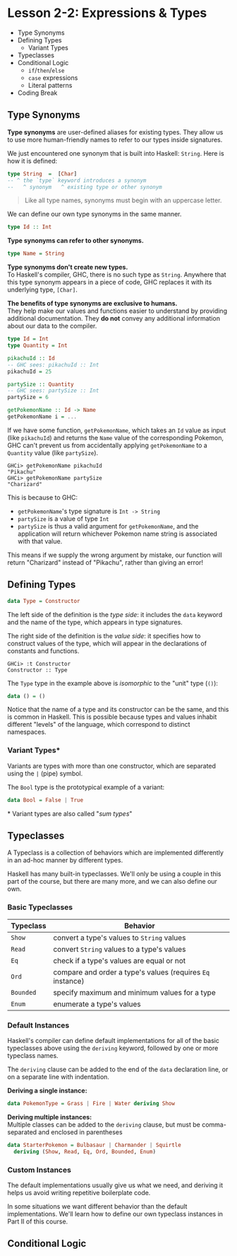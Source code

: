 # **Lesson 2-2: Expressions & Types**

  * Type Synonyms
  * Defining Types
    * Variant Types
  * Typeclasses
  * Conditional Logic
    * `if`/`then`/`else`
    *  `case` expressions
    * Literal patterns
  * Coding Break

## **Type Synonyms**
**Type synonyms** are user-defined aliases for existing types. They allow us to use more human-friendly names to refer to our types inside signatures.

We just encountered one synonym that is built into Haskell: `String`. Here is how it is defined:

```haskell
type String  =  [Char]
-- ^ the `type` keyword introduces a synonym
--   ^ synonym   ^ existing type or other synonym
```
>Like all type names, synonyms must begin with an uppercase letter.

We can define our own type synonyms in the same manner.
```haskell
type Id :: Int
```

**Type synonyms can refer to other synonyms.**
```haskell
type Name = String
```

**Type synonyms don't create new types.** \
To Haskell's compiler, GHC, there is no such type as `String`. Anywhere that this type synonym appears in a piece of code, GHC replaces it with its underlying type, `[Char]`.

**The benefits of type synonyms are exclusive to humans.** \
They help make our values and functions easier to understand by providing additional documentation. They **do not** convey any additional information about our data to the compiler.

```haskell
type Id = Int
type Quantity = Int

pikachuId :: Id
-- GHC sees: pikachuId :: Int
pikachuId = 25

partySize :: Quantity
-- GHC sees: partySize :: Int
partySize = 6

getPokemonName :: Id -> Name
getPokemonName i = ...
```

If we have some function, `getPokemonName`, which takes an `Id` value as input (like `pikachuId`) and returns the `Name` value of the corresponding Pokemon, GHC can't prevent us from accidentally applying `getPokemonName` to a `Quantity` value (like `partySize`).

```shell
GHCi> getPokemonName pikachuId
"Pikachu"
GHCi> getPokemonName partySize
"Charizard"
```

This is because to GHC:
* `getPokemonName`'s type signature is `Int -> String`
* `partySize` is a value of type `Int`
* `partySize` is thus a valid argument for `getPokemonName`, and the application will return whichever Pokemon name string is associated with that value.

This means if we supply the wrong argument by mistake, our function will return "Charizard" instead of "Pikachu", rather than giving an error!

## **Defining Types**
```haskell
data Type = Constructor
```

The left side of the definition is the *type side*: it includes the `data` keyword and the name of the type, which appears in type signatures.

The right side of the definition is the *value side*: it specifies how to construct values of the type, which will appear in the declarations of constants and functions.

```shell
GHCi> :t Constructor
Constructor :: Type
```

The `Type` type in the example above is *isomorphic* to the "unit" type (`()`):
```haskell
data () = ()
```
Notice that the name of a type and its constructor can be the same, and this is common in Haskell. This is possible because types and values inhabit different "levels" of the language, which correspond to distinct namespaces.

### **Variant Types\***
Variants are types with more than one constructor, which are separated using the `|` (pipe) symbol.

The `Bool` type is the prototypical example of a variant:

```haskell
data Bool = False | True
```
\* Variant types are also called "*sum types*"

## **Typeclasses**
A Typeclass is a collection of behaviors which are implemented differently in an ad-hoc manner by different types.

Haskell has many built-in typeclasses. We'll only be using a couple in this part of the course, but there are many more, and we can also define our own.

### **Basic Typeclasses**
|Typeclass | Behavior|
--- | ---|
|`Show`|convert a type's values to `String` values|
|`Read`|convert `String` values to a type's values|
|`Eq`|check if a type's values are equal or not|
|`Ord`|compare and order a type's values (requires `Eq` instance)|
|`Bounded`|specify maximum and minimum values for a type|
|`Enum`|enumerate a type's values|

### **Default Instances**
Haskell's compiler can define default implementations for all of the basic typeclasses above using the `deriving` keyword, followed by one or more typeclass names.

The `deriving` clause can be added to the end of the `data` declaration line, or on a separate line with indentation.

**Deriving a single instance:**
```haskell
data PokemonType = Grass | Fire | Water deriving Show
```

**Deriving multiple instances:** \
Multiple classes can be added to the `deriving` clause, but must be comma-separated and enclosed in parentheses

```haskell
data StarterPokemon = Bulbasaur | Charmander | Squirtle
  deriving (Show, Read, Eq, Ord, Bounded, Enum)
```

### **Custom Instances**
The default implementations usually give us what we need, and deriving it helps us avoid writing repetitive boilerplate code.

In some situations we want different behavior than the default implementations. We'll learn how to define our own typeclass instances in Part II of this course.

## **Conditional Logic**
